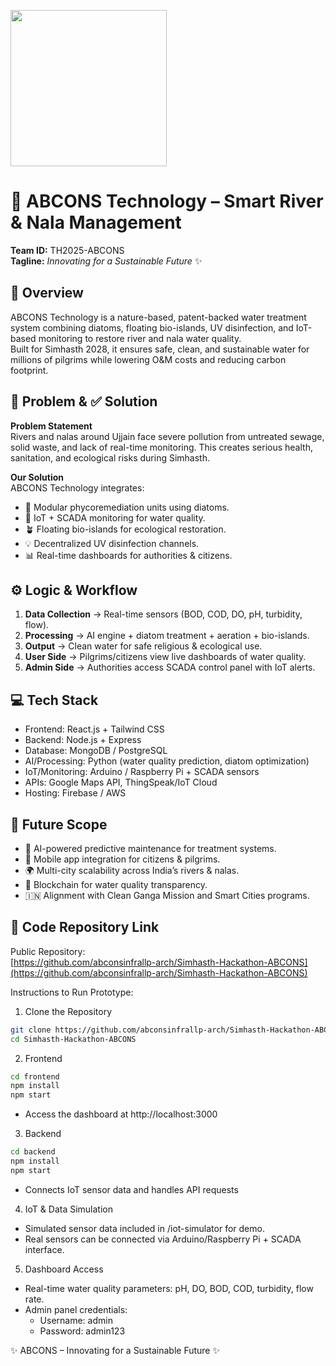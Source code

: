 <p align="Left">
   <img src="![Abcons logo](https://github.com/abconsinfrallp-arch/Simhasth-Hackathon-ABCONS/raw/main/Abcons.jpg)"  width="250"/>
</p>

# 🌊 ABCONS Technology – Smart River & Nala Management  

**Team ID:** TH2025-ABCONS  
**Tagline:** *Innovating for a Sustainable Future* ✨  

## 🔎 Overview  
ABCONS Technology is a nature-based, patent-backed water treatment system combining diatoms, floating bio-islands, UV disinfection, and IoT-based monitoring to restore river and nala water quality.  
Built for Simhasth 2028, it ensures safe, clean, and sustainable water for millions of pilgrims while lowering O&M costs and reducing carbon footprint.  

## 🚩 Problem & ✅ Solution  

**Problem Statement**  
Rivers and nalas around Ujjain face severe pollution from untreated sewage, solid waste, and lack of real-time monitoring. This creates serious health, sanitation, and ecological risks during Simhasth.  

**Our Solution**  
ABCONS Technology integrates:  
- 🌱 Modular phycoremediation units using diatoms.  
- 📡 IoT + SCADA monitoring for water quality.  
- 🪴 Floating bio-islands for ecological restoration.  
- 💡 Decentralized UV disinfection channels.  
- 📊 Real-time dashboards for authorities & citizens.  

## ⚙️ Logic & Workflow  
1. **Data Collection** → Real-time sensors (BOD, COD, DO, pH, turbidity, flow).  
2. **Processing** → AI engine + diatom treatment + aeration + bio-islands.  
3. **Output** → Clean water for safe religious & ecological use.  
4. **User Side** → Pilgrims/citizens view live dashboards of water quality.  
5. **Admin Side** → Authorities access SCADA control panel with IoT alerts.  

## 💻 Tech Stack  
- Frontend: React.js + Tailwind CSS  
- Backend: Node.js + Express  
- Database: MongoDB / PostgreSQL  
- AI/Processing: Python (water quality prediction, diatom optimization)  
- IoT/Monitoring: Arduino / Raspberry Pi + SCADA sensors  
- APIs: Google Maps API, ThingSpeak/IoT Cloud  
- Hosting: Firebase / AWS  

## 🚀 Future Scope  
- 🤖 AI-powered predictive maintenance for treatment systems.  
- 📱 Mobile app integration for citizens & pilgrims.  
- 🌍 Multi-city scalability across India’s rivers & nalas.  
- 🔗 Blockchain for water quality transparency.  
- 🇮🇳 Alignment with Clean Ganga Mission and Smart Cities programs.  

## 📌 Code Repository Link  
Public Repository:  
[https://github.com/abconsinfrallp-arch/Simhasth-Hackathon-ABCONS](https://github.com/abconsinfrallp-arch/Simhasth-Hackathon-ABCONS)

Instructions to Run Prototype:  
1. Clone the Repository  
```bash
git clone https://github.com/abconsinfrallp-arch/Simhasth-Hackathon-ABCONS.git
cd Simhasth-Hackathon-ABCONS
```  
2. Frontend  
```bash
cd frontend
npm install
npm start
```  
- Access the dashboard at http://localhost:3000  

3. Backend  
```bash
cd backend
npm install
npm start
```  
- Connects IoT sensor data and handles API requests  

4. IoT & Data Simulation  
- Simulated sensor data included in /iot-simulator for demo.  
- Real sensors can be connected via Arduino/Raspberry Pi + SCADA interface.  

5. Dashboard Access  
- Real-time water quality parameters: pH, DO, BOD, COD, turbidity, flow rate.  
- Admin panel credentials:  
  - Username: admin  
  - Password: admin123  

✨ ABCONS – Innovating for a Sustainable Future ✨
